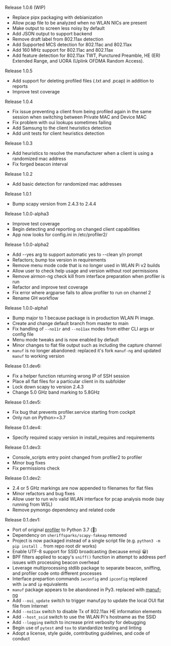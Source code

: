 Release 1.0.6 (WIP)

- Replace pipx packaging with debianization
- Allow pcap file to be analyzed when no WLAN NICs are present
- Make output to screen less noisy by default
- Add JSON output to support backend
- Remove draft label from 802.11ax detection
- Add Supported MCS detection for 802.11ac and 802.11ax
- Add 160 MHz support for 802.11ac and 802.11ax
- Add feature detection for 802.11ax TWT, Punctured Preamble, HE (ER) Extended Range, and UORA (Uplink OFDMA Random Access). 

Release 1.0.5

- Add support for deleting profiled files (.txt and .pcap) in addition to reports
- Improve test coverage

Release 1.0.4 

- Fix issue preventing a client from being profiled again in the same session when switching between Private MAC and Device MAC
- Fix problem with oui lookups sometimes failing
- Add Samsung to the client heuristics detection
- Add unit tests for client heuristics detection

Release 1.0.3

- Add heuristics to resolve the manufacturer when a client is using a randomized mac address
- Fix forged beacon interval

Release 1.0.2

- Add basic detection for randomized mac addresses

Release 1.0.1

- Bump scapy version from 2.4.3 to 2.4.4

Release 1.0.0-alpha3

- Improve test coverage
- Begin detecting and reporting on changed client capabilities
- App now looks for config.ini in /etc/profiler2/

Release 1.0.0-alpha2

- Add --yes arg to support automatic yes to --clean y/n prompt
- Refactors; bump tox version in requirements
- Remove menu mode code that is no longer used in WLAN Pi v2 builds
- Allow user to check help usage and version without root permissions
- Remove airmon-ng check kill from interface preparation when profiler is run
- Refactor and improve test coverage
- Fix error where argparse fails to allow profiler to run on channel 2
- Rename GH workflow

Release 1.0.0-alpha1

- Bump major to 1 because package is in production WLAN Pi image.
- Create and change default branch from master to main
- Fix handling of `--no11r` and `--no11ax` modes from either CLI args or config file
- Menu mode tweaks and is now enabled by default
- Minor changes to flat file output such as including the capture channel
- `manuf` is no longer abandoned: replaced it's fork `manuf-ng` and updated `manuf` to working version

Release 0.1.dev6:

- Fix a helper function returning wrong IP of SSH session
- Place all flat files for a particular client in its subfolder
- Lock down scapy to version 2.4.3
- Change 5.0 GHz band marking to 5.8GHz

Release 0.1.dev5:

- Fix bug that prevents profiler.service starting from cockpit
- Only run on Python>=3.7 

Release 0.1.dev4:

- Specify required scapy version in install_requires and requirements

Release 0.1.dev3:

- Console_scripts entry point changed from profiler2 to profiler
- Minor bug fixes
- Fix permissions check

Release 0.1.dev2:

- 2.4 or 5 GHz markings are now appended to filenames for flat files
- Minor refactors and bug fixes
- Allow user to run w/o valid WLAN interface for pcap analysis mode (say running from WSL)
- Remove pymongo dependency and related code

Release 0.1.dev1:

- Port of original [profiler](https://github.com/WLAN-Pi/profiler) to Python 3.7 (:snake:)
- Dependency on `sheriffsparks/scapy-fakeap` removed
- Project is now packaged instead of a single script file (e.g. `python3 -m pip install .` from repo root dir works)
- Enable UTF-8 support for SSID broadcasting (because emoji :grinning:)
- BPF filters applied to scapy's `sniff()` function in attempt to address perf issues with processing beacon overhead
- Leverage multiprocessing stdlib package to separate beacon, sniffing, and profiler code onto different processes
- Interface prepartion commands `iwconfig` and `ipconfig` replaced with `iw` and `ip` equivalents
- `manuf` package appears to be abandoned in Py3. replaced with [manuf-ng](https://github.com/daniel-leicht/manuf-ng)
- Add `--oui_update` switch to trigger manuf.py to update the local OUI flat file from Internet
- Add `--no11ax` switch to disable Tx of 802.11ax HE information elements
- Add `--host_ssid` switch to use the WLAN Pi's hostname as the SSID
- Add `--logging` switch to increase print verbosity for debugging
- Begin use of `pytest` and `tox` to standardize testing and linting
- Adopt a license, style guide, contributing guidelines, and code of conduct
